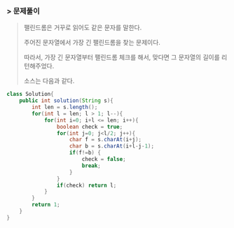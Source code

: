 ### > 문제풀이

> 팰린드롬은 거꾸로 읽어도 같은 문자를 말한다.
>
> 주어진 문자열에서 가장 긴 팰린드롬을 찾는 문제이다.
>
> 따라서, 가장 긴 문자열부터 팰린드롬 체크를 해서, 맞다면 그 문자열의 길이를 리턴해주었다.
>
> 소스는 다음과 같다.

```java
class Solution{
    public int solution(String s){
        int len = s.length();
        for(int l = len; l > 1; l--){
            for(int i=0; i+l <= len; i++){
                boolean check = true;
                for(int j=0; j<l/2; j++){
                    char f = s.charAt(i+j);
                    char b = s.charAt(i+l-j-1);
                    if(f!=b) {
                        check = false;
                        break;
                    }
                }
                if(check) return l;
            }
        }
        return 1;
    }
}
```

